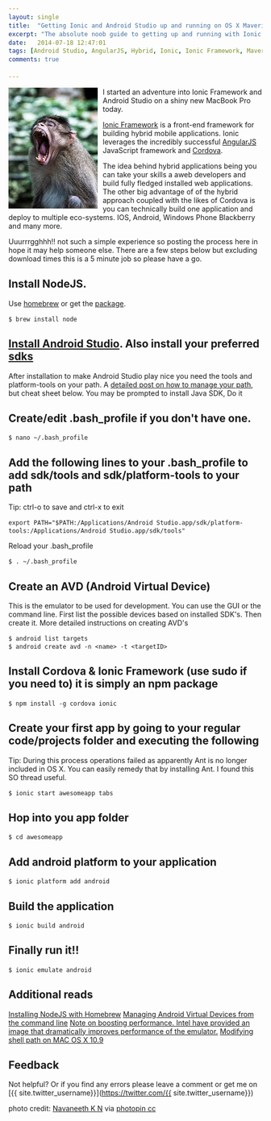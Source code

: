 ```yaml
---
layout: single
title:  "Getting Ionic and Android Studio up and running on OS X Mavericks"
excerpt: "The absolute noob guide to getting up and running with Ionic Framework"
date:   2014-07-18 12:47:01
tags: [Android Studio, AngularJS, Hybrid, Ionic, Ionic Framework, Mavericks, OSX]
comments: true

---
```


<img style="float:left; padding: 0 10px 0px 0" src="/images/angry.jpg" />

I started an adventure into Ionic Framework and Android Studio on a shiny new MacBook Pro today.

[Ionic Framework](http://ionicframework.com/) is a front-end framework for building hybrid mobile applications. Ionic leverages the incredibly successful [AngularJS](https://angularjs.org/) JavaScript framework and [Cordova](http://cordova.apache.org/).

The idea behind hybrid applications being you can take your skills a aweb developers and build fully fledged installed web applications. The other big advantage of of the hybrid approach coupled with the likes of Cordova is you can technically build one application and deploy to multiple eco-systems. IOS, Android, Windows Phone Blackberry and many more.

Uuurrrgghhh!! not such a simple experience so posting the process here in hope it may help someone else. There are a few steps below but excluding download times this is a 5 minute job so please have a go.

## Install NodeJS.

Use [homebrew](http://brew.sh/) or get the [package](http://nodejs.org/).

```
$ brew install node  
```

## [Install Android Studio](https://developer.android.com/sdk/installing/studio.html). Also install your preferred [sdks](http://developer.android.com/sdk/installing/adding-packages.html)

After installation to make Android Studio play nice you need the tools and platform-tools on your path. A [detailed post on how to manage your path](http://coolestguidesontheplanet.com/add-shell-path-osx/), but cheat sheet below. You may be prompted to install Java SDK, Do it

## Create/edit .bash_profile if you don't have one.

```
$ nano ~/.bash_profile
```

## Add the following lines to your .bash_profile to add sdk/tools and sdk/platform-tools to your path

Tip: ctrl-o to save and ctrl-x to exit

```
export PATH="$PATH:/Applications/Android Studio.app/sdk/platform-tools:/Applications/Android Studio.app/sdk/tools"
```

Reload your .bash_profile

```
$ . ~/.bash_profile
```

## Create an AVD (Android Virtual Device)

This is the emulator to be used for development. You can use the GUI or the command line. First list the possible devices based on installed SDK's. Then create it. More detailed instructions on creating AVD's

```
$ android list targets
$ android create avd -n <name> -t <targetID>
```

## Install Cordova & Ionic Framework (use sudo if you need to) it is simply an npm package

```
$ npm install -g cordova ionic
```

## Create your first app by going to your regular code/projects folder and executing the following

Tip: During this process operations failed as apparently Ant is no longer included in OS X. You can easily remedy that by installing Ant. I found this SO thread useful.

```
$ ionic start awesomeapp tabs
```

## Hop into you app folder

```
$ cd awesomeapp
```

## Add android platform to your application

```
$ ionic platform add android
```

## Build the application

```
$ ionic build android
```

## Finally run it!!

```
$ ionic emulate android
```

## Additional reads

[Installing NodeJS with Homebrew](http://thechangelog.com/install-node-js-with-homebrew-on-os-x/)
[Managing Android Virtual Devices from the command line](http://developer.android.com/tools/devices/managing-avds-cmdline.html)
[Note on boosting performance. Intel have provided an image that dramatically improves performance of the emulator.](https://software.intel.com/en-us/blogs/2014/03/06/now-available-android-sdk-x86-system-image-with-google-apis)
[Modifying shell path on MAC OS X 10.9](https://software.intel.com/en-us/blogs/2014/03/06/now-available-android-sdk-x86-system-image-with-google-apis)

## Feedback

Not helpful? Or if you find any errors please leave a comment or get me on [{{ site.twitter_username}}](https://twitter.com/{{ site.twitter_username}})

photo credit: [Navaneeth K N](https://www.flickr.com/photos/navaneethkn/7975953800/) via [photopin cc](http://photopin.com/)
